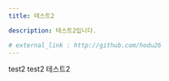 ```yaml
---
title: 테스트2

description: 테스트2입니다.

# external_link : http://github.com/hodu26
---
```


test2 test2 테스트2